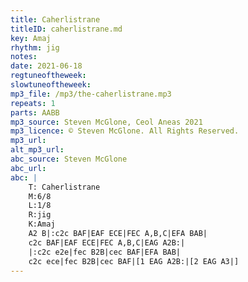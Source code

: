 ```yaml
---
title: Caherlistrane
titleID: caherlistrane.md
key: Amaj
rhythm: jig
notes:
date: 2021-06-18
regtuneoftheweek:
slowtuneoftheweek:
mp3_file: /mp3/the-caherlistrane.mp3
repeats: 1
parts: AABB
mp3_source: Steven McGlone, Ceol Aneas 2021
mp3_licence: © Steven McGlone. All Rights Reserved.
mp3_url:
alt_mp3_url:
abc_source: Steven McGlone
abc_url:
abc: |
    T: Caherlistrane
    M:6/8
    L:1/8
    R:jig
    K:Amaj
    A2 B|:c2c BAF|EAF ECE|FEC A,B,C|EFA BAB|
    c2c BAF|EAF ECE|FEC A,B,C|EAG A2B:|
    |:c2c e2e|fec B2B|cec BAF|EFA BAB|
    c2c ece|fec B2B|cec BAF|[1 EAG A2B:|[2 EAG A3|]
---
```

